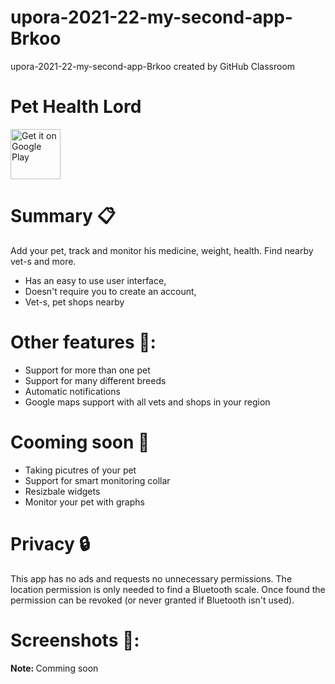 # upora-2021-22-my-second-app-Brkoo
upora-2021-22-my-second-app-Brkoo created by GitHub Classroom

# <b>Pet Health Lord</b>


<img src="https://play.google.com/intl/en_us/badges/images/generic/en-play-badge.png" alt="Get it on Google Play" height="80"/>


# Summary :clipboard:

Add your pet, track and monitor his medicine, weight, health. Find nearby vet-s and more.
* Has an easy to use user interface,
* Doesn't require you to create an account,
* Vet-s, pet shops nearby

# Other features 🐶:
- Support for more than one pet
- Support for many different breeds
- Automatic notifications
- Google maps support with all vets and shops in your region


# Cooming soon :eyes:
- Taking picutres of your pet
- Support for smart monitoring collar
- Resizbale widgets
- Monitor your pet with graphs


# Privacy :lock:
This app has no ads and requests no unnecessary permissions. The location permission is only needed to find a Bluetooth scale. Once found the permission can be revoked (or never granted if Bluetooth isn't used).



# Screenshots 📱:
<b>Note: </b>Comming soon 

